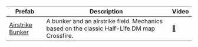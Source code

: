 | Prefab | Description | Video |
| --- | --- | --- |
| [Airstrike Bunker](https://www.halowaypoint.com/halo-infinite/ugc/prefabs/a681db9c-1e55-44ab-a24c-f3879414424c) | A bunker and an airstrike field. Mechanics based on the classic Half-Life DM map Crossfire. | [🎥](https://www.youtube.com/watch?v=7cP471Pjq4Q)

